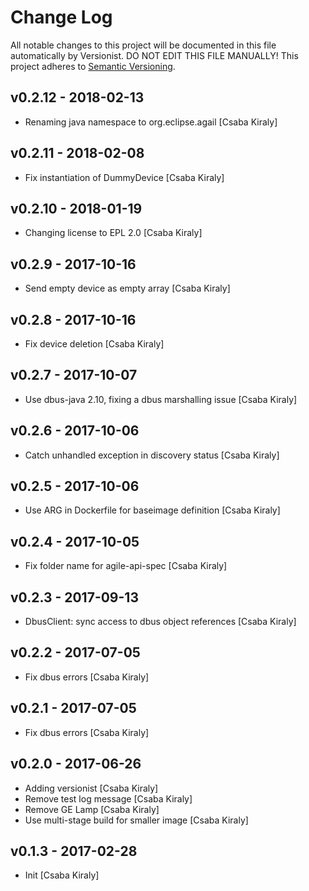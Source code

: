 # Change Log

All notable changes to this project will be documented in this file
automatically by Versionist. DO NOT EDIT THIS FILE MANUALLY!
This project adheres to [Semantic Versioning](http://semver.org/).

## v0.2.12 - 2018-02-13

* Renaming java namespace to org.eclipse.agail [Csaba Kiraly]

## v0.2.11 - 2018-02-08

* Fix instantiation of DummyDevice [Csaba Kiraly]

## v0.2.10 - 2018-01-19

* Changing license to EPL 2.0 [Csaba Kiraly]

## v0.2.9 - 2017-10-16

* Send empty device as empty array [Csaba Kiraly]

## v0.2.8 - 2017-10-16

* Fix device deletion [Csaba Kiraly]

## v0.2.7 - 2017-10-07

* Use dbus-java 2.10, fixing a dbus marshalling issue [Csaba Kiraly]

## v0.2.6 - 2017-10-06

* Catch unhandled exception in discovery status [Csaba Kiraly]

## v0.2.5 - 2017-10-06

* Use ARG in Dockerfile for baseimage definition [Csaba Kiraly]

## v0.2.4 - 2017-10-05

* Fix folder name for agile-api-spec [Csaba Kiraly]

## v0.2.3 - 2017-09-13

* DbusClient: sync access to dbus object references [Csaba Kiraly]

## v0.2.2 - 2017-07-05

* Fix dbus errors [Csaba Kiraly]

## v0.2.1 - 2017-07-05

* Fix dbus errors [Csaba Kiraly]

## v0.2.0 - 2017-06-26

* Adding versionist [Csaba Kiraly]
* Remove test log message [Csaba Kiraly]
* Remove GE Lamp [Csaba Kiraly]
* Use multi-stage build for smaller image [Csaba Kiraly]

## v0.1.3 - 2017-02-28

* Init [Csaba Kiraly]
